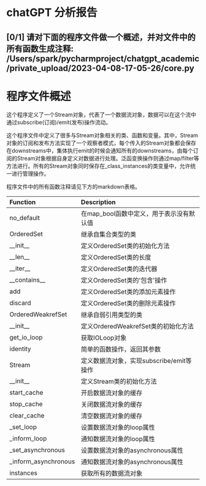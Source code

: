 # chatGPT 分析报告
## [0/1] 请对下面的程序文件做一个概述，并对文件中的所有函数生成注释: /Users/spark/pycharmproject/chatgpt_academic/private_upload/2023-04-08-17-05-26/core.py

# 程序文件概述

这个程序定义了一个Stream对象，代表了一个数据流对象，数据可以在这个流中通过subscribe(订阅)/emit(发布)操作流动。

这个程序文件中定义了很多与Stream对象相关的类、函数和变量。其中，Stream对象的订阅和发布方法实现了一个观察者模式，每个传入的Stream对象都会保存在downstreams中，集体执行emit的时候会通知所有的downstreams，由每个订阅的Stream对象根据自身定义对数据进行处理。泛函变换操作则通过map/filter等方法进行。所有的Stream对象同时保存在_class_instances的类变量中，允许统一进行管理操作。

程序文件中的所有函数注释请见下方的markdown表格。

| Function | Description |
| :------- | :---------- |
| no_default | 在map_bool函数中定义，用于表示没有默认值 |
| OrderedSet | 继承自集合类型的类 |
| \_\_init\_\_ | 定义OrderedSet类的初始化方法 |
| \_\_len\_\_ | 定义OrderedSet类的长度 |
| \_\_iter\_\_ | 定义OrderedSet类的迭代器 |
| \_\_contains\_\_ | 定义OrderedSet类的'包含'操作 |
| add | 定义OrderedSet类的添加元素操作 |
| discard | 定义OrderedSet类的删除元素操作 |
| OrderedWeakrefSet | 继承自弱引用类型的类 |
| \_\_init\_\_ | 定义OrderedWeakrefSet类的初始化方法 |
| get_io_loop | 获取IOLoop对象 |
| identity | 简单的函数操作，返回其参数 |
| Stream | 定义数据流对象，实现subscribe/emit等操作 |
| \_\_init\_\_ | 定义Stream类的初始化方法 |
| start_cache | 开启数据流对象的缓存 |
| stop_cache | 关闭数据流对象的缓存 |
| clear_cache | 清空数据流对象的缓存 |
| _set_loop | 设置数据流对象的loop属性 |
| _inform_loop | 通知数据流对象的loop属性 |
| _set_asynchronous | 设置数据流对象的asynchronous属性 |
| _inform_asynchronous | 通知数据流对象的asynchronous属性 |
| instances | 获取所有的数据流对象 |


